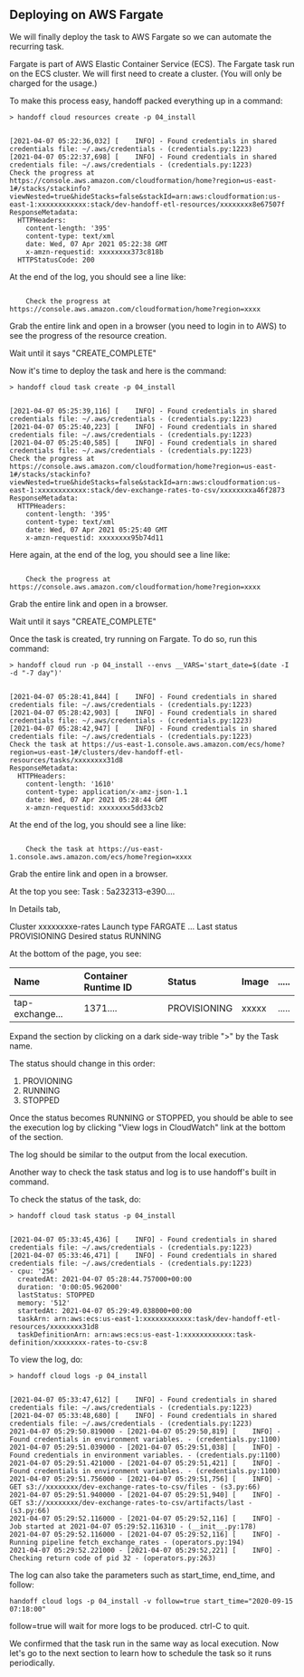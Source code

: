 ## Deploying on AWS Fargate

We will finally deploy the task to AWS Fargate so we can automate the
recurring task.


Fargate is part of AWS Elastic Container Service (ECS).
The Fargate task run on the ECS cluster.
We will first need to create a cluster.
(You will only be charged for the usage.)

To make this process easy, handoff packed everything up in a command:

```shell
> handoff cloud resources create -p 04_install
```
```shell

[2021-04-07 05:22:36,032] [    INFO] - Found credentials in shared credentials file: ~/.aws/credentials - (credentials.py:1223)
[2021-04-07 05:22:37,698] [    INFO] - Found credentials in shared credentials file: ~/.aws/credentials - (credentials.py:1223)
Check the progress at https://console.aws.amazon.com/cloudformation/home?region=us-east-1#/stacks/stackinfo?viewNested=true&hideStacks=false&stackId=arn:aws:cloudformation:us-east-1:xxxxxxxxxxxx:stack/dev-handoff-etl-resources/xxxxxxxx8e67507f
ResponseMetadata:
  HTTPHeaders:
    content-length: '395'
    content-type: text/xml
    date: Wed, 07 Apr 2021 05:22:38 GMT
    x-amzn-requestid: xxxxxxxx373c818b
  HTTPStatusCode: 200
```


At the end of the log, you should see a line like:

```shell

    Check the progress at https://console.aws.amazon.com/cloudformation/home?region=xxxx

```

Grab the entire link and open in a browser (you need to login in to AWS) to see
the progress of the resource creation.

Wait until it says "CREATE_COMPLETE"



Now it's time to deploy the task and here is the command:

```shell
> handoff cloud task create -p 04_install
```
```shell

[2021-04-07 05:25:39,116] [    INFO] - Found credentials in shared credentials file: ~/.aws/credentials - (credentials.py:1223)
[2021-04-07 05:25:40,223] [    INFO] - Found credentials in shared credentials file: ~/.aws/credentials - (credentials.py:1223)
[2021-04-07 05:25:40,585] [    INFO] - Found credentials in shared credentials file: ~/.aws/credentials - (credentials.py:1223)
Check the progress at https://console.aws.amazon.com/cloudformation/home?region=us-east-1#/stacks/stackinfo?viewNested=true&hideStacks=false&stackId=arn:aws:cloudformation:us-east-1:xxxxxxxxxxxx:stack/dev-exchange-rates-to-csv/xxxxxxxxa46f2873
ResponseMetadata:
  HTTPHeaders:
    content-length: '395'
    content-type: text/xml
    date: Wed, 07 Apr 2021 05:25:40 GMT
    x-amzn-requestid: xxxxxxxx95b74d11
```


Here again, at the end of the log, you should see a line like:

```shell

    Check the progress at https://console.aws.amazon.com/cloudformation/home?region=xxxx

```

Grab the entire link and open in a browser.

Wait until it says "CREATE_COMPLETE"



Once the task is created, try running on Fargate.
To do so, run this command:

```shell
> handoff cloud run -p 04_install --envs __VARS='start_date=$(date -I -d "-7 day")'
```
```shell

[2021-04-07 05:28:41,844] [    INFO] - Found credentials in shared credentials file: ~/.aws/credentials - (credentials.py:1223)
[2021-04-07 05:28:42,903] [    INFO] - Found credentials in shared credentials file: ~/.aws/credentials - (credentials.py:1223)
[2021-04-07 05:28:42,947] [    INFO] - Found credentials in shared credentials file: ~/.aws/credentials - (credentials.py:1223)
Check the task at https://us-east-1.console.aws.amazon.com/ecs/home?region=us-east-1#/clusters/dev-handoff-etl-resources/tasks/xxxxxxxx31d8
ResponseMetadata:
  HTTPHeaders:
    content-length: '1610'
    content-type: application/x-amz-json-1.1
    date: Wed, 07 Apr 2021 05:28:44 GMT
    x-amzn-requestid: xxxxxxxx5dd33cb2
```

At the end of the log, you should see a line like:

```shell

    Check the task at https://us-east-1.console.aws.amazon.com/ecs/home?region=xxxx

```

Grab the entire link and open in a browser.

At the top you see:
    Task : 5a232313-e390....

In Details tab,

Cluster xxxxxxxxe-rates
Launch type FARGATE
...
Last status    PROVISIONING
Desired status RUNNING



At the bottom of the page, you see:

| Name              | Container Runtime ID | Status       | Image | ..... |
| :---------------- | :------------------- | :----------- | :---- | :---- |
| tap-exchange...   | 1371....             | PROVISIONING | xxxxx | ..... |

Expand the section by clicking on a dark side-way trible ">" by the  Task name.

The status should change in this order:

1. PROVIONING
2. RUNNING
3. STOPPED

Once the status becomes RUNNING or STOPPED, you should be able to see
the execution log by clicking "View logs in CloudWatch" link at the bottom
of the section.

The log should be similar to the output from the local execution.



Another way to check the task status and log is to use handoff's built in command.

To check the status of the task, do:

```shell
> handoff cloud task status -p 04_install
```
```shell

[2021-04-07 05:33:45,436] [    INFO] - Found credentials in shared credentials file: ~/.aws/credentials - (credentials.py:1223)
[2021-04-07 05:33:46,471] [    INFO] - Found credentials in shared credentials file: ~/.aws/credentials - (credentials.py:1223)
- cpu: '256'
  createdAt: 2021-04-07 05:28:44.757000+00:00
  duration: '0:00:05.962000'
  lastStatus: STOPPED
  memory: '512'
  startedAt: 2021-04-07 05:29:49.038000+00:00
  taskArn: arn:aws:ecs:us-east-1:xxxxxxxxxxxx:task/dev-handoff-etl-resources/xxxxxxxx31d8
  taskDefinitionArn: arn:aws:ecs:us-east-1:xxxxxxxxxxxx:task-definition/xxxxxxxx-rates-to-csv:8
```


To view the log, do:

```shell
> handoff cloud logs -p 04_install
```
```shell

[2021-04-07 05:33:47,612] [    INFO] - Found credentials in shared credentials file: ~/.aws/credentials - (credentials.py:1223)
[2021-04-07 05:33:48,680] [    INFO] - Found credentials in shared credentials file: ~/.aws/credentials - (credentials.py:1223)
2021-04-07 05:29:50.819000 - [2021-04-07 05:29:50,819] [    INFO] - Found credentials in environment variables. - (credentials.py:1100)
2021-04-07 05:29:51.039000 - [2021-04-07 05:29:51,038] [    INFO] - Found credentials in environment variables. - (credentials.py:1100)
2021-04-07 05:29:51.421000 - [2021-04-07 05:29:51,421] [    INFO] - Found credentials in environment variables. - (credentials.py:1100)
2021-04-07 05:29:51.756000 - [2021-04-07 05:29:51,756] [    INFO] - GET s3://xxxxxxxx/dev-exchange-rates-to-csv/files - (s3.py:66)
2021-04-07 05:29:51.940000 - [2021-04-07 05:29:51,940] [    INFO] - GET s3://xxxxxxxx/dev-exchange-rates-to-csv/artifacts/last - (s3.py:66)
2021-04-07 05:29:52.116000 - [2021-04-07 05:29:52,116] [    INFO] - Job started at 2021-04-07 05:29:52.116310 - (__init__.py:178)
2021-04-07 05:29:52.116000 - [2021-04-07 05:29:52,116] [    INFO] - Running pipeline fetch_exchange_rates - (operators.py:194)
2021-04-07 05:29:52.221000 - [2021-04-07 05:29:52,221] [    INFO] - Checking return code of pid 32 - (operators.py:263)
```

The log can also take the parameters such as start_time, end_time, and follow:
```
handoff cloud logs -p 04_install -v follow=true start_time="2020-09-15 07:18:00"
```

follow=true will wait for more logs to be produced. ctrl-C to quit.



We confirmed that the task run in the same way as local execution.
Now let's go to the next section to learn how to schedule the task
so it runs periodically.

